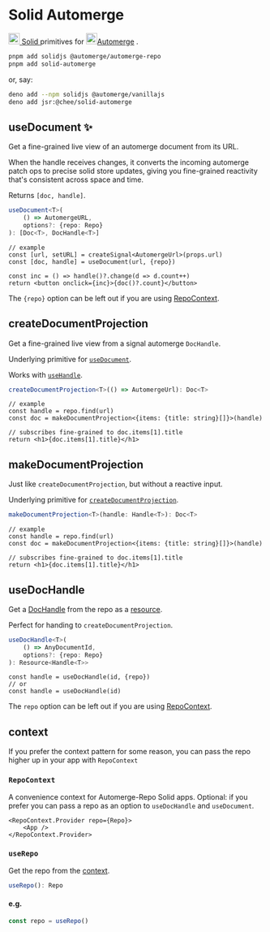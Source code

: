 # Solid Automerge

<a href="https://www.solidjs.com/"> <img alt="" src=.assets/solid.png width=22
height=22> Solid </a> primitives for <a
href="https://automerge.org/docs/repositories/"> <img alt=""
src=.assets/automerge.png width=22 height=22>Automerge</a> .

```sh
pnpm add solidjs @automerge/automerge-repo
pnpm add solid-automerge
```

or, say:

```sh
deno add --npm solidjs @automerge/vanillajs
deno add jsr:@chee/solid-automerge
```

## useDocument ✨

Get a fine-grained live view of an automerge document from its URL.

When the handle receives changes, it converts the incoming automerge patch ops
to precise solid store updates, giving you fine-grained reactivity that's
consistent across space and time.

Returns `[doc, handle]`.

```ts
useDocument<T>(
    () => AutomergeURL,
    options?: {repo: Repo}
): [Doc<T>, DocHandle<T>]
```

```tsx
// example
const [url, setURL] = createSignal<AutomergeUrl>(props.url)
const [doc, handle] = useDocument(url, {repo})

const inc = () => handle()?.change(d => d.count++)
return <button onclick={inc}>{doc()?.count}</button>
```

The `{repo}` option can be left out if you are using [RepoContext](#repocontext).

## createDocumentProjection

Get a fine-grained live view from a signal automerge `DocHandle`.

Underlying primitive for [`useDocument`](#usedocument-).

Works with [`useHandle`](#usehandle).

```ts
createDocumentProjection<T>(() => AutomergeUrl): Doc<T>
```

```tsx
// example
const handle = repo.find(url)
const doc = makeDocumentProjection<{items: {title: string}[]}>(handle)

// subscribes fine-grained to doc.items[1].title
return <h1>{doc.items[1].title}</h1>
```

## makeDocumentProjection

Just like `createDocumentProjection`, but without a reactive input.

Underlying primitive for [`createDocumentProjection`](#createDocumentProjection).

```ts
makeDocumentProjection<T>(handle: Handle<T>): Doc<T>
```

```tsx
// example
const handle = repo.find(url)
const doc = makeDocumentProjection<{items: {title: string}[]}>(handle)

// subscribes fine-grained to doc.items[1].title
return <h1>{doc.items[1].title}</h1>
```

## useDocHandle

Get a [DocHandle](https://automerge.org/docs/repositories/dochandles/) from the
repo as a
[resource](https://docs.solidjs.com/reference/basic-reactivity/create-resource).

Perfect for handing to `createDocumentProjection`.

```ts
useDocHandle<T>(
    () => AnyDocumentId,
    options?: {repo: Repo}
): Resource<Handle<T>>
```

```tsx
const handle = useDocHandle(id, {repo})
// or
const handle = useDocHandle(id)
```

The `repo` option can be left out if you are using [RepoContext](#repocontext).

## context

If you prefer the context pattern for some reason, you can pass the repo higher
up in your app with `RepoContext`

### `RepoContext`

A convenience context for Automerge-Repo Solid apps. Optional: if you prefer you
can pass a repo as an option to `useDocHandle` and `useDocument`.

```tsx
<RepoContext.Provider repo={Repo}>
	<App />
</RepoContext.Provider>
```

### `useRepo`

Get the repo from the [context](#repocontext).

```ts
useRepo(): Repo
```

#### e.g.

```ts
const repo = useRepo()
```
